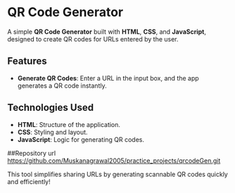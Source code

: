 # QR Code Generator

A simple **QR Code Generator** built with **HTML**, **CSS**, and **JavaScript**, designed to create QR codes for URLs entered by the user.

## Features
- **Generate QR Codes**: Enter a URL in the input box, and the app generates a QR code instantly.

## Technologies Used
- **HTML**: Structure of the application.
- **CSS**: Styling and layout.
- **JavaScript**: Logic for generating QR codes.

##Repository url
https://github.com/Muskanagrawal2005/practice_projects/qrcodeGen.git

This tool simplifies sharing URLs by generating scannable QR codes quickly and efficiently!
